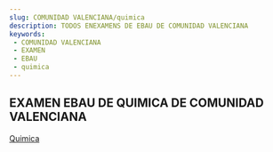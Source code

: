 ```yaml
---
slug: COMUNIDAD VALENCIANA/quimica
description: TODOS ENEXAMENS DE EBAU DE COMUNIDAD VALENCIANA
keywords:
 - COMUNIDAD VALENCIANA
 - EXAMEN
 - EBAU
 - quimica
---
```

## EXAMEN EBAU DE QUIMICA DE COMUNIDAD VALENCIANA
[Quimica](https://drive.google.com/drive/folders/1cgx6ysJVokmlI_OaEkd4K_U-DpOkpOSI?usp=sharing)